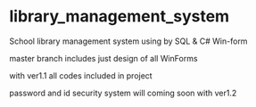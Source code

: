 # library_management_system
School library management system using by SQL &amp; C# Win-form

master branch includes just design of all WinForms

with ver1.1 all codes included in project

password and id security system will coming soon with ver1.2 
